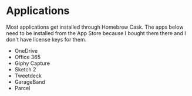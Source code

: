 # Applications

Most applications get installed through Homebrew Cask. The apps below need to be installed from the App Store because I bought them there and I don't have license keys for them.

- OneDrive
- Office 365
- Giphy Capture
- Sketch 2
- Tweetdeck
- GarageBand
- Parcel
